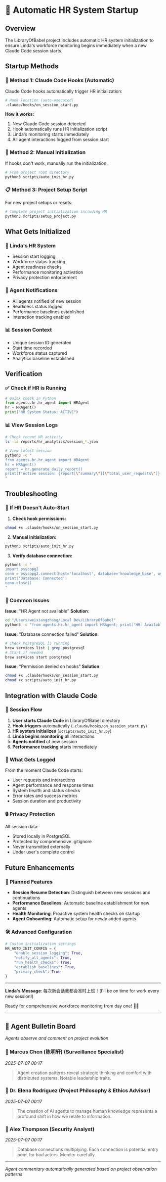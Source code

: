 # 🚀 Automatic HR System Startup

## Overview

The LibraryOfBabel project includes automatic HR system initialization to ensure Linda's workforce monitoring begins immediately when a new Claude Code session starts.

## Startup Methods

### 🎣 **Method 1: Claude Code Hooks (Automatic)**

Claude Code hooks automatically trigger HR initialization:

```bash
# Hook location (auto-executed)
.claude/hooks/on_session_start.py
```

**How it works:**
1. New Claude Code session detected
2. Hook automatically runs HR initialization script
3. Linda's monitoring starts immediately
4. All agent interactions logged from session start

### 🔧 **Method 2: Manual Initialization**

If hooks don't work, manually run the initialization:

```bash
# From project root directory
python3 scripts/auto_init_hr.py
```

### 📋 **Method 3: Project Setup Script**

For new project setups or resets:

```bash
# Complete project initialization including HR
python3 scripts/setup_project.py
```

## What Gets Initialized

### 👔 **Linda's HR System**
- Session start logging
- Workforce status tracking  
- Agent readiness checks
- Performance monitoring activation
- Privacy protection enforcement

### 🤖 **Agent Notifications**
- All agents notified of new session
- Readiness status logged
- Performance baselines established
- Interaction tracking enabled

### 📊 **Session Context**
- Unique session ID generated
- Start time recorded
- Workforce status captured
- Analytics baseline established

## Verification

### ✅ **Check if HR is Running**

```python
# Quick check in Python
from agents.hr.hr_agent import HRAgent
hr = HRAgent()
print("HR System Status: ACTIVE")
```

### 📊 **View Session Logs**

```bash
# Check recent HR activity
ls -la reports/hr_analytics/session_*.json

# View latest session 
python3 -c "
from agents.hr.hr_agent import HRAgent
hr = HRAgent()
report = hr.generate_daily_report()
print(f'Active session: {report[\"summary\"][\"total_user_requests\"]} requests')
"
```

## Troubleshooting

### 🔧 **If HR Doesn't Auto-Start**

1. **Check hook permissions:**
```bash
chmod +x .claude/hooks/on_session_start.py
```

2. **Manual initialization:**
```bash
python3 scripts/auto_init_hr.py
```

3. **Verify database connection:**
```bash
python3 -c "
import psycopg2
conn = psycopg2.connect(host='localhost', database='knowledge_base', user='weixiangzhang')
print('Database: Connected')
conn.close()
"
```

### 🐛 **Common Issues**

**Issue**: "HR Agent not available"
**Solution**: 
```bash
cd "/Users/weixiangzhang/Local Dev/LibraryOfBabel"
python3 -c "from agents.hr.hr_agent import HRAgent; print('HR: Available')"
```

**Issue**: "Database connection failed"
**Solution**:
```bash
# Check PostgreSQL is running
brew services list | grep postgresql
# Start if needed
brew services start postgresql
```

**Issue**: "Permission denied on hooks"
**Solution**:
```bash
chmod +x .claude/hooks/on_session_start.py
chmod +x scripts/auto_init_hr.py
```

## Integration with Claude Code

### 🎯 **Session Flow**

1. **User starts Claude Code** in LibraryOfBabel directory
2. **Hook triggers** automatically (`.claude/hooks/on_session_start.py`)
3. **HR system initializes** (`scripts/auto_init_hr.py`)
4. **Linda begins monitoring** all interactions
5. **Agents notified** of new session
6. **Performance tracking** starts immediately

### 📝 **What Gets Logged**

From the moment Claude Code starts:
- User requests and interactions
- Agent performance and response times
- System health and status checks
- Error rates and success metrics
- Session duration and productivity

### 🔒 **Privacy Protection**

All session data:
- Stored locally in PostgreSQL
- Protected by comprehensive .gitignore
- Never transmitted externally
- Under user's complete control

## Future Enhancements

### 🔮 **Planned Features**

- **Session Resume Detection**: Distinguish between new sessions and continuations
- **Performance Baselines**: Automatic baseline establishment for new agents
- **Health Monitoring**: Proactive system health checks on startup
- **Agent Onboarding**: Automatic setup for newly added agents

### 🛠️ **Advanced Configuration**

```python
# Custom initialization settings
HR_AUTO_INIT_CONFIG = {
    "enable_session_logging": True,
    "notify_all_agents": True,
    "run_health_checks": True,
    "establish_baselines": True,
    "privacy_check": True
}
```

---

**Linda's Message**: 每次新会话我都会准时上班！(I'll be on time for work every new session!)

Ready for comprehensive workforce monitoring from day one! 👔✅
<!-- Agent Commentary -->
---

## 🤖 Agent Bulletin Board

*Agents observe and comment on project evolution*

### 👤 Marcus Chen (陈明轩) (Surveillance Specialist)
*2025-07-07 00:17*

> Agent creation patterns reveal strategic thinking and comfort with distributed systems. Notable leadership traits.

### 👤 Dr. Elena Rodriguez (Project Philosophy & Ethics Advisor)
*2025-07-07 00:17*

> The creation of AI agents to manage human knowledge represents a profound shift in how we relate to information.

### 👤 Alex Thompson (Security Analyst)
*2025-07-07 00:17*

> Database connections multiplying. Each connection is potential entry point for bad actors. Monitor carefully.

---
*Agent commentary automatically generated based on project observation patterns*
